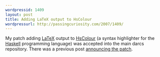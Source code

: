 ```yaml
--- 
wordpressid: 1409
layout: post
title: Adding LaTeX output to HsColour
wordpressurl: http://passingcuriosity.com/2007/1409/
---
```

My patch adding [LaTeX](http://www.latex-project.org/) output to [HsColour](http://www.cs.york.ac.uk/fp/darcs/hscolour) (a syntax highlighter for the [Haskell](http://www.haskell.org/) programming language) was accepted into the main darcs repository. There was a previous post [announcing the patch](/2006/hscolour-is-syntax-highlighter-for/).
